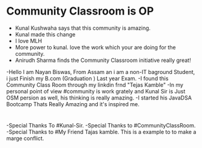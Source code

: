 # Community Classroom is OP

- Kunal Kushwaha says that this community is amazing.
- Kunal made this change
- I love MLH
- More power to kunal. love the work which your are doing for the community.
- Anirudh Sharma finds the Community Classroom initiative really great!

-Hello I am Nayan Biswas, From Assam an i am a non-IT baground Student, i just Finish my B.com (Graduation ) Last year Exam.
-I found this Community Class Room through my linkdin frnd "Tejas Kamble"
-In my personal point of view #community is work grately and Kunal Sir is Just OSM persion  as well, his thinking is really amazing.
-I started his JavaDSA Bootcamp Thats Really Amazing and it's inspired me.
#
#
-Special Thanks To #Kunal-Sir.
-Special Thanks to #CommunityClassRoom.
-Special Thanks to #My Friend Tajas kamble.
This is a example to to make a marge conflict.






